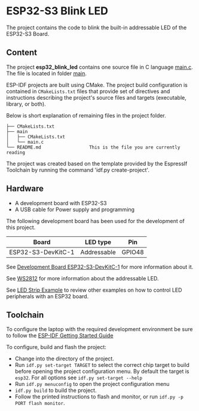 # ESP32-S3 Blink LED

The project contains the code to blink the built-in addressable LED of the ESP32-S3 Board. 

## Content

The project **esp32_blink_led** contains one source file in C language [main.c](main/main.c). The file is located in folder [main](main).

ESP-IDF projects are built using CMake. The project build configuration is contained in `CMakeLists.txt`
files that provide set of directives and instructions describing the project's source files and targets
(executable, library, or both). 

Below is short explanation of remaining files in the project folder.

```
├── CMakeLists.txt
├── main
│   ├── CMakeLists.txt
│   └── main.c
└── README.md                  This is the file you are currently reading
```

The project was created based on the template provided by the EspressIf Toolchain by running the command 'idf.py create-project'.

## Hardware

* A development board with ESP32-S3
* A USB cable for Power supply and programming

The following development board has been used for the development of this project.

| Board                | LED type             | Pin                  |
| -------------------- | -------------------- | -------------------- |
| ESP32-S3-DevKitC-1   | Addressable          | GPIO48               |

See [Development Board ESP32-S3-DevKitC-1](https://docs.espressif.com/projects/esp-idf/en/latest/esp32s3/hw-reference/esp32s3/user-guide-devkitc-1.html) for more information about it.

See [WS2812](http://www.world-semi.com/Certifications/WS2812B.html) for more information about the addressable LED.

See [LED Strip Example](https://github.com/espressif/esp-idf/tree/master/examples/peripherals/rmt/led_strip) to review other examples on how to control LED peripherals with an ESP32 board.


## Toolchain

To configure the laptop with the required development environment be sure to follow the [ESP-IDF Getting Started Guide](https://idf.espressif.com/)

To configure, build and flash the project:

* Change into the directory of the project.
* Run `idf.py set-target TARGET` to select the correct chip target to build before opening the project configuration menu. By default the target is `esp32`. For all options see `idf.py set-target --help`
* Run `idf.py menuconfig` to open the project configuration menu
* `idf.py build` to build the project.
* Follow the printed instructions to flash and monitor, or run `idf.py -p PORT flash monitor`.


